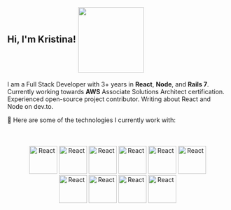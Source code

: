 
 <h2>Hi, I'm Kristina! <img src="https://drive.google.com/uc?id=1D8RgZfBFJstaLNeqQfebytwjuIJE-eBK" style="vertical-align: middle;" width="150"></h2>




I am a Full  Stack  Developer  with  3+  years  in  <strong>React</strong>,  <strong>Node</strong>,  and  <strong>Rails  7</strong>.  Currently  working 
towards  <strong>AWS</strong>  Associate  Solutions  Architect  certification.  Experienced  open-source 
project contributor. Writing about React and Node on dev.to. 


🌟 Here are some of the technologies I currently work with:

<br>

<p align="center" dir="auto" style="margin: 20">
  <img src="https://user-images.githubusercontent.com/25181517/183897015-94a058a6-b86e-4e42-a37f-bf92061753e5.png" alt="React" width="64" height="64">
  <img src="https://user-images.githubusercontent.com/25181517/183568594-85e280a7-0d7e-4d1a-9028-c8c2209e073c.png" alt="React" width="64" height="64">
  <img src="https://user-images.githubusercontent.com/25181517/192603748-3ac17112-3653-4257-80da-a57334b11411.png" alt="React" width="64" height="64">
  <img src="https://user-images.githubusercontent.com/25181517/117207330-263ba280-adf4-11eb-9b97-0ac5b40bc3be.png" alt="React" width="64" height="64">
  <img src="https://user-images.githubusercontent.com/25181517/182884177-d48a8579-2cd0-447a-b9a6-ffc7cb02560e.png" alt="React" width="64" height="64">
  <img src="https://user-images.githubusercontent.com/25181517/117208740-bfb78400-adf5-11eb-97bb-09072b6bedfc.png" alt="React" width="64" height="64">
  <img src="https://user-images.githubusercontent.com/25181517/183896132-54262f2e-6d98-41e3-8888-e40ab5a17326.png" alt="React" width="64" height="64">
  <img src="https://user-images.githubusercontent.com/25181517/117447155-6a868a00-af3d-11eb-9cfe-245df15c9f3f.png" alt="React" width="64" height="64">
  <img src="https://user-images.githubusercontent.com/25181517/192603745-7d34df9e-7756-4756-a539-6a61badf7a80.png" alt="React" width="64" height="64">
  <img src="https://user-images.githubusercontent.com/25181517/183890598-19a0ac2d-e88a-4005-a8df-1ee36782fde1.png" alt="React" width="64" height="64">
</p>

<br>

